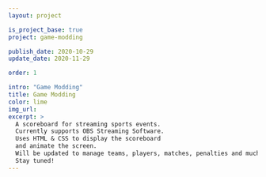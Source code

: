 ```yaml
---
layout: project

is_project_base: true
project: game-modding

publish_date: 2020-10-29
update_date: 2020-11-29

order: 1

intro: "Game Modding"
title: Game Modding
color: lime
img_url:
excerpt: >
  A scoreboard for streaming sports events.
  Currently supports OBS Streaming Software.
  Uses HTML & CSS to display the scoreboard
  and animate the screen.
  Will be updated to manage teams, players, matches, penalties and much more!
  Stay tuned!
---
```

